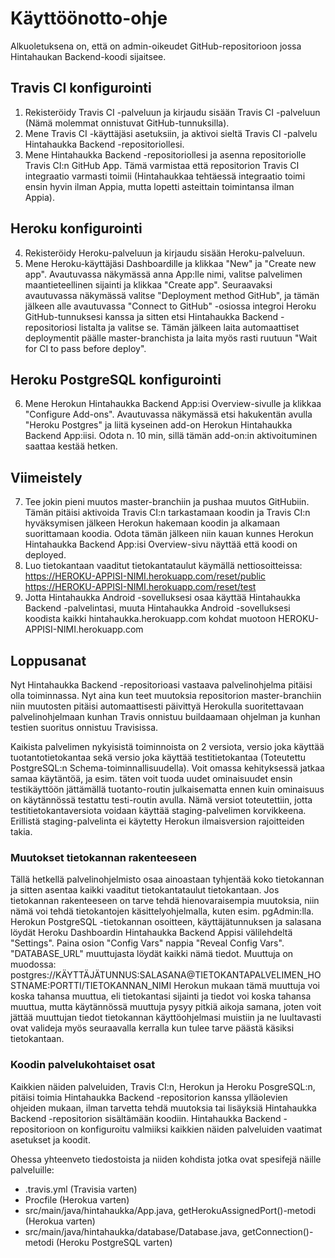 # Käyttöönotto-ohje

Alkuoletuksena on, että on admin-oikeudet GitHub-repositorioon jossa Hintahaukan Backend-koodi sijaitsee.

## Travis CI konfigurointi

1. Rekisteröidy Travis CI -palveluun ja kirjaudu sisään Travis CI -palveluun (Nämä molemmat onnistuvat GitHub-tunnuksilla).
2. Mene Travis CI -käyttäjäsi asetuksiin, ja aktivoi sieltä Travis CI -palvelu Hintahaukka Backend -repositoriollesi.
3. Mene Hintahaukka Backend -repositoriollesi ja asenna repositoriolle Travis CI:n GitHub App.
Tämä varmistaa että repositorion Travis CI integraatio varmasti toimii (Hintahaukkaa tehtäessä integraatio toimi ensin hyvin ilman Appia, mutta lopetti asteittain toimintansa ilman Appia).

## Heroku konfigurointi

4. Rekisteröidy Heroku-palveluun ja kirjaudu sisään Heroku-palveluun.
5. Mene Heroku-käyttäjäsi Dashboardille ja klikkaa "New" ja "Create new app".
Avautuvassa näkymässä anna App:lle nimi, valitse palvelimen maantieteellinen sijainti ja klikkaa "Create app".
Seuraavaksi avautuvassa näkymässä valitse "Deployment method GitHub", ja tämän jälkeen alle avautuvassa "Connect to GitHub" -osiossa integroi Heroku GitHub-tunnuksesi kanssa ja sitten etsi Hintahaukka Backend -repositoriosi listalta ja valitse se.
Tämän jälkeen laita automaattiset deploymentit päälle master-branchista ja laita myös rasti ruutuun "Wait for CI to pass before deploy".

## Heroku PostgreSQL konfigurointi

6. Mene Herokun Hintahaukka Backend App:isi Overview-sivulle ja klikkaa "Configure Add-ons".
Avautuvassa näkymässä etsi hakukentän avulla "Heroku Postgres" ja liitä kyseinen add-on Herokun Hintahaukka Backend App:iisi.
Odota n. 10 min, sillä tämän add-on:in aktivoituminen saattaa kestää hetken.

## Viimeistely

7. Tee jokin pieni muutos master-branchiin ja pushaa muutos GitHubiin. Tämän pitäisi aktivoida Travis CI:n tarkastamaan koodin ja Travis CI:n hyväksymisen
jälkeen Herokun hakemaan koodin ja alkamaan suorittamaan koodia. Odota tämän jälkeen niin kauan kunnes Herokun Hintahaukka Backend App:isi Overview-sivu näyttää että koodi on deployed.
8. Luo tietokantaan vaaditut tietokantataulut käymällä nettiosoitteissa:
https://HEROKU-APPISI-NIMI.herokuapp.com/reset/public
https://HEROKU-APPISI-NIMI.herokuapp.com/reset/test
9. Jotta Hintahaukka Android -sovelluksesi osaa käyttää Hintahaukka Backend -palvelintasi,
muuta Hintahaukka Android -sovelluksesi koodista kaikki hintahaukka.herokuapp.com kohdat muotoon HEROKU-APPISI-NIMI.herokuapp.com


## Loppusanat

Nyt Hintahaukka Backend -repositorioasi vastaava palvelinohjelma pitäisi olla toiminnassa.
Nyt aina kun teet muutoksia repositorion master-branchiin niin muutosten pitäisi automaattisesti päivittyä Herokulla suoritettavaan palvelinohjelmaan kunhan Travis onnistuu buildaamaan ohjelman ja kunhan testien suoritus onnistuu Travisissa.

Kaikista palvelimen nykyisistä toiminnoista on 2 versiota, versio joka käyttää tuotantotietokantaa sekä versio joka käyttää testitietokantaa (Toteutettu PostgreSQL:n Schema-toiminnallisuudella).
Voit omassa kehityksessä jatkaa samaa käytäntöä, ja esim. täten voit tuoda uudet ominaisuudet ensin testikäyttöön jättämällä tuotanto-routin julkaisematta ennen kuin ominaisuus on käytännössä testattu testi-routin avulla.
Nämä versiot toteutettiin, jotta testitietokantaversiota voidaan käyttää staging-palvelimen korvikkeena. Erillistä staging-palvelinta ei käytetty Herokun ilmaisversion rajoitteiden takia.


### Muutokset tietokannan rakenteeseen

Tällä hetkellä palvelinohjelmisto osaa ainoastaan tyhjentää koko tietokannan ja sitten asentaa kaikki vaaditut tietokantataulut tietokantaan.
Jos tietokannan rakenteeseen on tarve tehdä hienovaraisempia muutoksia, niin nämä voi tehdä tietokantojen käsittelyohjelmalla, kuten esim. pgAdmin:lla.
Herokun PostgreSQL -tietokannan osoitteen, käyttäjätunnuksen ja salasana löydät Heroku Dashboardin Hintahaukka Backend Appisi välilehdeltä "Settings".
Paina osion "Config Vars" nappia "Reveal Config Vars". "DATABASE_URL" muuttujasta löydät kaikki nämä tiedot.
Muuttuja on muodossa:
postgres://KÄYTTÄJÄTUNNUS:SALASANA@TIETOKANTAPALVELIMEN_HOSTNAME:PORTTI/TIETOKANNAN_NIMI
Herokun mukaan tämä muuttuja voi koska tahansa muuttua, eli tietokantasi sijainti ja tiedot voi koska tahansa muuttua, mutta käytännössä muuttuja pysyy pitkiä aikoja samana, joten voit jättää muuttujan tiedot tietokannan käyttöohjelmasi muistiin ja ne luultavasti ovat valideja myös seuraavalla kerralla kun tulee tarve päästä käsiksi tietokantaan.

### Koodin palvelukohtaiset osat

Kaikkien näiden palveluiden, Travis CI:n, Herokun ja Heroku PosgreSQL:n, pitäisi toimia Hintahaukka Backend -repositorion kanssa ylläolevien ohjeiden mukaan, ilman tarvetta tehdä muutoksia tai lisäyksiä Hintahaukka Backend -repositorion sisältämään koodiin. Hintahaukka Backend -repositorioon on konfiguroitu valmiiksi kaikkien näiden palveluiden vaatimat asetukset ja koodit.

Ohessa yhteenveto tiedostoista ja niiden kohdista jotka ovat spesifejä näille palveluille:
* .travis.yml (Travisia varten)
* Procfile (Herokua varten)
* src/main/java/hintahaukka/App.java, getHerokuAssignedPort()-metodi (Herokua varten)
* src/main/java/hintahaukka/database/Database.java, getConnection()-metodi (Heroku PostgreSQL varten)
